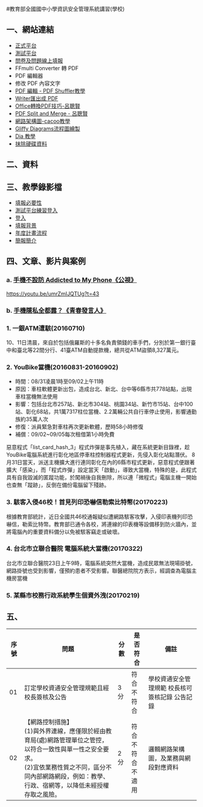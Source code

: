 #教育部全國國中小學資訊安全管理系統講習(學校)
## 一、網站連結
* [正式平台](https://isas.moe.edu.tw/)
* [測試平台](https://isas.test.ntpc.edu.tw/)
* [問卷及問題線上填報](https://docs.google.com/forms/d/e/1FAIpQLSc4JJAV8QqvZGYHlBD7GG4r-Ges6FJRCrRc4fEInY0vZ6hhWA/viewform?c=0&w=1)
* FFmulti Converter 轉 PDF
* PDF 編輯器
* 修改 PDF 內容文字
* [PDF 編輯 - PDF Shuffler教學](https://blog.gtwang.org/linux/linux-pdf-editors/)
* [Writer匯出成 PDF ](https://opensource.ntpc.edu.tw/dream_cd/04/writer/mp4/c05.html)
* [ Office轉換PDF技巧-呂聰賢](https://www.youtube.com/watch?v=1XMC_QQS5-Q&list=PLU-8o76TOvQWukvseu2wH7Hd7ageUCTa9)
* [PDF Split and Merge - 呂聰賢](https://www.youtube.com/watch?v=PwLjLh_TMK8&list=PLU-8o76TOvQX79Id8tzeWnVlmVa4JFtL8)
* [網路架構圖-cacoo教學]()
* [Gliffy Diagrams流程圖繪製]()
* [Dia 教學](https://opensource.ntpc.edu.tw/dream_cd/03/dia/index.htm)
* [抹除硬碟資料](http://wdpsestea.blogspot.tw/2015/12/blog-post_7.html)

## 二、資料

## 三、教學錄影檔
* [填報必要性]()
* [測試平台練習登入]()
* [登入]()
* [填報背景]()
* [年度計畫流程]()
* [簡報簡介]()

## 四、文章、影片與案例
### a. [手機不設防 Addicted to My Phone《公視》](http://viewpoint.pts.org.tw/ptsdoc_video/%E6%89%8B%E6%A9%9F%E4%B8%8D%E8%A8%AD%E9%98%B2/)
https://youtu.be/umrZmIJQTUg?t=43
### b. [手機隱私全都露？《青春發言人》](https://www.youtube.com/watch?time_continue=372&v=D1wvrtLJAqw)
### 1. 一銀ATM遭駭(20160710)
10、11日清晨，來自於包括俄羅斯的十多名負責領錢的車手們，分別於第一銀行臺中和臺北等22間分行、41臺ATM自動提款機，總共從ATM盜領8,327萬元。
### 2. YouBike當機(20160831-20160902)
* 時間：08/31凌晨1時至09/02上午11時
* 原因：車柱軟體更新出包，造成台北、新北、台中等6縣市共778站點，出現車柱當機無法使用
* 影響：包括台北市257站、新北市304站、桃園34站、新竹市15站、台中100站、彰化68站，共1萬7317柱位當機、2.2萬輛公共自行車停止使用，影響通勤族約35萬人次
* 修復：派員緊急對車柱再次更新軟體，歷時58小時修復
* 補償：09/02~09/05每次租借第1小時免費

惡意程式「list_card_hash_3」程式炸彈是事先植入，藏在系統更新目錄裡，趁YouBike電腦系統進行彰化地區停車柱控制器程式更新，先侵入彰化站點潛伏。
8月31日當天，派送主機擴大進行連同彰化在內的6縣市程式更新，惡意程式便跟著擴大「感染」，而「程式炸彈」設定當天「啟動」，導致大當機，特殊的是，此程式具有自我毀滅的匿蹤功能，於闖禍後自我刪除，所以連「微程式」電腦主機一開始也查無「蹤跡」，反倒在備份電腦留下殘跡。 

### 3. 駭客入侵46校！首見列印恐嚇信勒索比特幣(20170223)
根據教育部統計，近日全國共46校通報疑似遭網路駭客攻擊，入侵印表機列印恐嚇信，勒索比特幣。教育部已通令各校，將連線的印表機等設備移到防火牆內，並將電腦內的重要資料備分以免被駭客竊走或破壞。

### 4. 台北市立聯合醫院 電腦系統大當機(20170322)
台北市立聯合醫院23日上午9時，電腦系統突然大當機，造成民眾無法現場掛號，網路掛號也受到影響，僅預約患者不受影響。聯醫總院院方表示，經調查為電腦主機房當機

### 5. 某縣市校務行政系統學生個資外洩(20170219)




## 五、
序號|問題|分數|是否符合|備註
---|---|---|---|---
01 | 訂定學校資通安全管理規範且經校長簽核及公告|3分|符合<br />不符合|學校資通安全管理規範 校長核可簽核記錄 公告記錄
02|【網路控制措施】<br />(1)與外界連線，應僅限於經由教育局(處)網路管理單位之管控，以符合一致性與單一性之安全要求。<br />(2)宜依業務性質之不同，區分不同內部網路網段，例如：教學、行政、宿網等，以降低未經授權存取之風險。| 2分 | 符合<br />不符合<br />不適用|邏輯網路架構圖，及業務與網段對應資料



